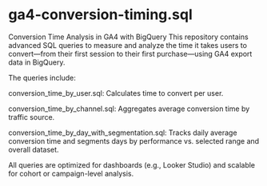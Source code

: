# ga4-conversion-timing.sql

Conversion Time Analysis in GA4 with BigQuery
This repository contains advanced SQL queries to measure and analyze the time it takes users to convert—from their first session to their first purchase—using GA4 export data in BigQuery.

The queries include:

conversion_time_by_user.sql: Calculates time to convert per user.

conversion_time_by_channel.sql: Aggregates average conversion time by traffic source.

conversion_time_by_day_with_segmentation.sql: Tracks daily average conversion time and segments days by performance vs. selected range and overall dataset.

All queries are optimized for dashboards (e.g., Looker Studio) and scalable for cohort or campaign-level analysis.
